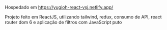 Hospedado em https://yugioh-react-vsj.netlify.app/

Projeto feito em ReactJS, utilizando tailwind, redux, consumo de API, react router dom 6 e aplicação de filtros com JavaScript puto
